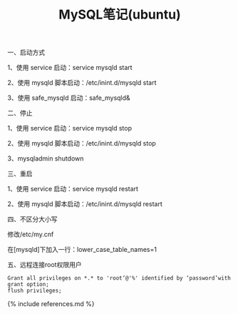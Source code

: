 ﻿---
layout: post
title: MySQL笔记(ubuntu)
category: dev
---



一、启动方式
 
1、使用 service 启动：service mysqld start
 
2、使用 mysqld 脚本启动：/etc/inint.d/mysqld start
 
3、使用 safe_mysqld 启动：safe_mysqld&

 
 
二、停止
 
1、使用 service 启动：service mysqld stop
 
2、使用 mysqld 脚本启动：/etc/inint.d/mysqld stop
 
3、mysqladmin shutdown

 
 
三、重启
 
1、使用 service 启动：service mysqld restart
 
2、使用 mysqld 脚本启动：/etc/inint.d/mysqld restart
 
 

四、不区分大小写

修改/etc/my.cnf

在[mysqld]下加入一行：lower_case_table_names=1


五、远程连接root权限用户

    Grant all privileges on *.* to 'root’@'%' identified by ‘password’with grant option;
    flush privileges;
    
    
{% include references.md %}